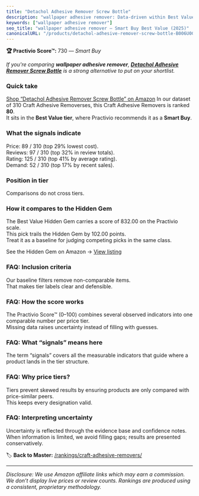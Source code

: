 ```yaml
---
title: "Detachol Adhesive Remover Screw Bottle"
description: "wallpaper adhesive remover: Data-driven within Best Value ranking using the Practivio Score™. Positioned by quality, value, demand, findability, momentum."
keywords: ["wallpaper adhesive remover"]
seo_title: "wallpaper adhesive remover — Smart Buy Best Value (2025)"
canonicalURL: "/products/detachol-adhesive-remover-screw-bottle-B006U0G83M/"
---
```


**🏆 Practivio Score™:** 730 — _Smart Buy_


*If you're comparing **wallpaper adhesive remover**, **[Detachol Adhesive Remover Screw Bottle](https://www.amazon.com/dp/B006U0G83M?tag=practivio-20)** is a strong alternative to put on your shortlist.*
### Quick take
[Shop “Detachol Adhesive Remover Screw Bottle” on Amazon](https://www.amazon.com/dp/B006U0G83M?tag=practivio-20)
In our dataset of 310 Craft Adhesive Removerses, this Craft Adhesive Removers is ranked **80**.  
It sits in the **Best Value tier**, where Practivio recommends it as a **Smart Buy**.

### What the signals indicate
Price: 89 / 310 (top 29% lowest cost).  
Reviews: 97 / 310 (top 32% in review totals).  
Rating: 125 / 310 (top 41% by average rating).  
Demand: 52 / 310 (top 17% by recent sales).

### Position in tier
Comparisons do not cross tiers.

### How it compares to the Hidden Gem
The Best Value Hidden Gem carries a score of 832.00 on the Practivio scale.  
This pick trails the Hidden Gem by 102.00 points.  
Treat it as a baseline for judging competing picks in the same class.  

See the Hidden Gem on Amazon → [View listing](https://www.amazon.com/dp/B0CJNS7RV1?tag=practivio-20)

### FAQ: Inclusion criteria
Our baseline filters remove non-comparable items.  
That makes tier labels clear and defensible.

### FAQ: How the score works
The Practivio Score™ (0–100) combines several observed indicators into one comparable number per price tier.  
Missing data raises uncertainty instead of filling with guesses.

### FAQ: What “signals” means here
The term “signals” covers all the measurable indicators that guide where a product lands in the tier structure.

### FAQ: Why price tiers?
Tiers prevent skewed results by ensuring products are only compared with price-similar peers.  
This keeps every designation valid.

### FAQ: Interpreting uncertainty
Uncertainty is reflected through the evidence base and confidence notes.  
When information is limited, we avoid filling gaps; results are presented conservatively.


🏷️ **Back to Master:** [/rankings/craft-adhesive-removers/](/rankings/craft-adhesive-removers/)

---
_Disclosure: We use Amazon affiliate links which may earn a commission. We don’t display live prices or review counts. Rankings are produced using a consistent, proprietary methodology._
